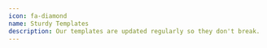 ```yaml
---
icon: fa-diamond
name: Sturdy Templates
description: Our templates are updated regularly so they don't break.
---
```


